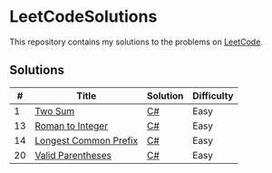 # LeetCodeSolutions
 
This repository contains my solutions to the problems on [LeetCode](https://leetcode.com/problemset/all/).

## Solutions

| #  | Title | Solution | Difficulty |
|----| ----- | -------- | ---------- |
| 1  |[Two Sum](https://leetcode.com/problems/two-sum/)|[C#](./Solutions/0001%20-Two%20Sum/TwoSum.cs)|Easy|
| 13 |[Roman to Integer](https://leetcode.com/problems/roman-to-integer/)|[C#](./Solutions/0013%20-Roman%20to%20Integer/RomanToInteger.cs)|Easy|
| 14 |[Longest Common Prefix](https://leetcode.com/problems/longest-common-prefix/)|[C#](./Solutions/0014%20-Longest%20Common%20Prefix/LongestCommonPrefix.cs)|Easy|
| 20 |[Valid Parentheses](https://leetcode.com/problems/valid-parentheses/)|[C#](./Solutions/0020%20-Valid%20Parentheses/ValidParentheses.cs)|Easy|